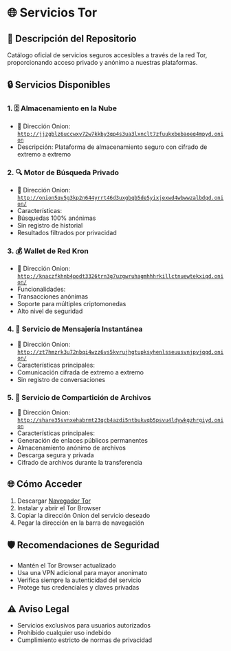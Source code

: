 # 🌐 Servicios Tor

## 📡 Descripción del Repositorio

Catálogo oficial de servicios seguros accesibles a través de la red Tor, proporcionando acceso privado y anónimo a nuestras plataformas.

## 🔒 Servicios Disponibles

### 1. 🗄️ Almacenamiento en la Nube
- 🔗 Dirección Onion: [`http://jjzgblz6uccwxv72w7kkby3qp4s3ua3lxnclt7zfuukxbebaoeq4mpyd.onion`](http://jjzgblz6uccwxv72w7kkby3qp4s3ua3lxnclt7zfuukxbebaoeq4mpyd.onion)
- Descripción: Plataforma de almacenamiento seguro con cifrado de extremo a extremo

### 2. 🔍 Motor de Búsqueda Privado
- 🔗 Dirección Onion: [`http://onion5qv5g3kp2n644yrrt46d3uxgbqb5de5yixjexwd4wbwwzalbdqd.onion/`](http://onion5qv5g3kp2n644yrrt46d3uxgbqb5de5yixjexwd4wbwwzalbdqd.onion/)
- Características:
- Búsquedas 100% anónimas
- Sin registro de historial
- Resultados filtrados por privacidad

### 3. 💰 Wallet de Red Kron
- 🔗 Dirección Onion: [`http://knaczfkhnb4podt3326trn3g7uzgwruhagmhhhrkillctnuewtekxiqd.onion/`](http://knaczfkhnb4podt3326trn3g7uzgwruhagmhhhrkillctnuewtekxiqd.onion/)
- Funcionalidades:
- Transacciones anónimas
- Soporte para múltiples criptomonedas
- Alto nivel de seguridad

### 4. 💬 Servicio de Mensajería Instantánea
- 🔗 Dirección Onion: [`http://zt7hmzrk3u72nbqi4wzz6vs5kvrujhgtupksyhenlsseuusvnjpvjqqd.onion/`](http://zt7hmzrk3u72nbqi4wzz6vs5kvrujhgtupksyhenlsseuusvnjpvjqqd.onion/)
- Características principales:
- Comunicación cifrada de extremo a extremo
- Sin registro de conversaciones

### 5. 📁 Servicio de Compartición de Archivos
- 🔗 Dirección Onion: [`http://share35svnxehabrmt23qcb4azdi5ntbukvqb5psvu4ldywkgzhrgiyd.onion`](http://share35svnxehabrmt23qcb4azdi5ntbukvqb5psvu4ldywkgzhrgiyd.onion)
- Características principales:
- Generación de enlaces públicos permanentes
- Almacenamiento anónimo de archivos
- Descarga segura y privada
- Cifrado de archivos durante la transferencia

## 🌐 Cómo Acceder

1. Descargar [Navegador Tor](https://www.torproject.org/download/)
2. Instalar y abrir el Tor Browser
3. Copiar la dirección Onion del servicio deseado
4. Pegar la dirección en la barra de navegación

## 🛡️ Recomendaciones de Seguridad

- Mantén el Tor Browser actualizado
- Usa una VPN adicional para mayor anonimato
- Verifica siempre la autenticidad del servicio
- Protege tus credenciales y claves privadas

## ⚠️ Aviso Legal

- Servicios exclusivos para usuarios autorizados
- Prohibido cualquier uso indebido
- Cumplimiento estricto de normas de privacidad
